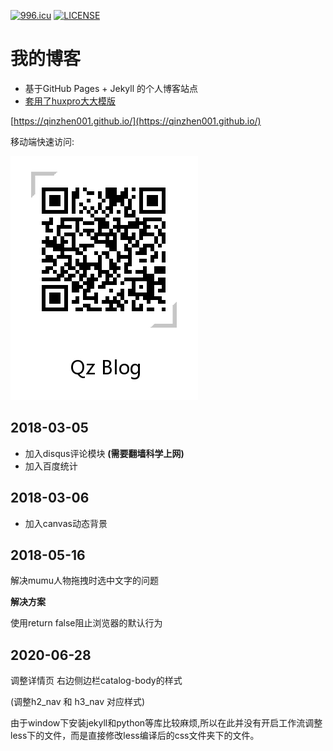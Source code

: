 [![996.icu](https://img.shields.io/badge/link-996.icu-red.svg)](https://996.icu)
[![LICENSE](https://img.shields.io/badge/license-Anti%20996-blue.svg)](https://github.com/996icu/996.ICU/blob/master/LICENSE)



# 我的博客
* 基于GitHub Pages + Jekyll 的个人博客站点
* [套用了huxpro大大模版](https://github.com/huxpro/huxpro.github.io/)

[https://qinzhen001.github.io/](https://qinzhen001.github.io/)

移动端快速访问:

![enter description here][1]


## 2018-03-05
* 加入disqus评论模块 **(需要翻墙科学上网)**
* 加入百度统计

## 2018-03-06
* 加入canvas动态背景


## 2018-05-16
解决mumu人物拖拽时选中文字的问题

**解决方案**

使用return false阻止浏览器的默认行为



## 2020-06-28

调整详情页 右边侧边栏catalog-body的样式 

(调整h2_nav 和 h3_nav 对应样式)





由于window下安装jekyll和python等库比较麻烦,所以在此并没有开启工作流调整less下的文件，而是直接修改less编译后的css文件夹下的文件。



[1]: https://github.com/QinZhen001/QinZhen001.github.io/blob/master/img/website-QR%20-code.png